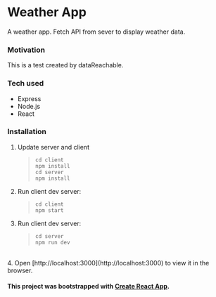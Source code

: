 # Weather App

A weather app. Fetch API from sever to display weather data. <br />

### Motivation

This is a test created by dataReachable.

### Tech used

- Express
- Node.js
- React

### Installation

1. Update server and client

   > `cd client` <br />
   > `npm install`<br />
   > `cd server` <br />
   > `npm install`

2. Run client dev server:

   > `cd client` <br />
   > `npm start`

3. Run client dev server:
   > `cd server` <br />
   > `npm run dev`

  <br />
4. Open [http://localhost:3000](http://localhost:3000) to view it in the browser.

#### This project was bootstrapped with [Create React App](https://github.com/facebook/create-react-app).
